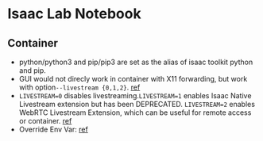 # Isaac Lab Notebook

## Container
 * python/python3 and pip/pip3 are set as the alias of isaac toolkit python and pip.
 * GUI would not direcly work in container with X11 forwarding, but work with option`--livestream {0,1,2}`. [ref](https://isaac-sim.github.io/IsaacLab/main/source/tutorials/00_sim/launch_app.html#understanding-the-output-of-help)
 * `LIVESTREAM=0` disables livestreaming.`LIVESTREAM=1` enables Isaac Native Livestream extension but has been DEPRECATED. `LIVESTREAM=2` enables WebRTC Livestream Extension, which can be useful for remote access or container. [ref](https://isaac-sim.github.io/IsaacLab/main/source/api/lab/isaaclab.app.html#environment-variables)
 * Override Env Var: [ref](https://isaac-sim.github.io/IsaacLab/main/source/api/lab/isaaclab.app.html#environment-variables)